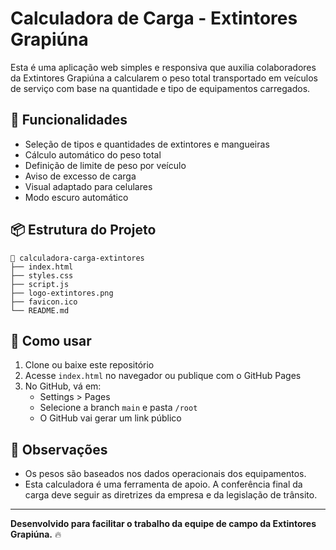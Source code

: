 
# Calculadora de Carga - Extintores Grapiúna

Esta é uma aplicação web simples e responsiva que auxilia colaboradores da Extintores Grapiúna a calcularem o peso total transportado em veículos de serviço com base na quantidade e tipo de equipamentos carregados.

## 🚀 Funcionalidades

- Seleção de tipos e quantidades de extintores e mangueiras
- Cálculo automático do peso total
- Definição de limite de peso por veículo
- Aviso de excesso de carga
- Visual adaptado para celulares
- Modo escuro automático

## 📦 Estrutura do Projeto

```plaintext
📁 calculadora-carga-extintores
├── index.html
├── styles.css
├── script.js
├── logo-extintores.png
├── favicon.ico
└── README.md
```

## 📲 Como usar

1. Clone ou baixe este repositório
2. Acesse `index.html` no navegador ou publique com o GitHub Pages
3. No GitHub, vá em:
   - Settings > Pages
   - Selecione a branch `main` e pasta `/root`
   - O GitHub vai gerar um link público

## 📌 Observações

- Os pesos são baseados nos dados operacionais dos equipamentos.
- Esta calculadora é uma ferramenta de apoio. A conferência final da carga deve seguir as diretrizes da empresa e da legislação de trânsito.

---
**Desenvolvido para facilitar o trabalho da equipe de campo da Extintores Grapiúna.** 🔥
